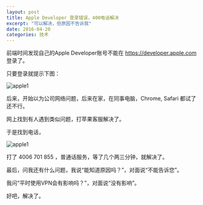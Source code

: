 ```yaml
---
layout: post
title: Apple Developer 登录错误，400电话解决
excerpt: "可以解决，但原因不告诉我"
date: 2016-04-20
categories: 技术
---
```


前端时间发现自己的Apple Developer账号不能在 https://developer.apple.com 登录了。

只要登录就提示下图：

![apple1](https://everettjf.github.io/stuff/image/apple1.png)


后来，开始以为公司网络问题，后来在家，在同事电脑，Chrome, Safari 都试了还不行。

网上找到有人遇到类似问题，打苹果客服解决了。

于是找到电话，

![apple1](https://everettjf.github.io/stuff/image/apple2.png)

打了 4006 701 855 ，普通话服务，等了几个两三分钟，就解决了。

最后，问我还有什么问题，我说“能知道原因吗？”，对面说“不能告诉您”。

我问“平时使用VPN会有影响吗？”，对面说“没有影响”。

好吧，解决了。

